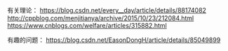 
有关理论：
https://blog.csdn.net/every__day/article/details/88174082
http://cppblog.com/menjitianya/archive/2015/10/23/212084.html
https://www.cnblogs.com/welfare/articles/315882.html


有趣的问题：
https://blog.csdn.net/EasonDongH/article/details/85049899